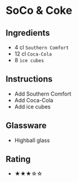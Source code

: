 # SoCo & Coke

## Ingredients
- 4 cl `Southern Comfort`
- 12 cl `Coca-Cola`
- 8 `ice cubes`

## Instructions
- Add Southern Comfort
- Add Coca-Cola
- Add ice cubes

## Glassware
- Highball glass

## Rating
- ★★★☆☆